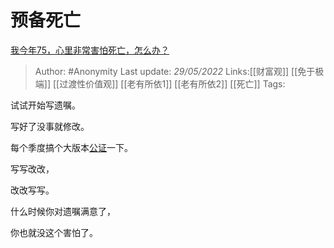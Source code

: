 # 预备死亡
[我今年75，心里非常害怕死亡，怎么办？](https://www.zhihu.com/question/532437441/answer/2499291627)

> Author: #Anonymity
> Last update: *29/05/2022*
> Links:[[财富观]] [[免于极端]] [[过渡性价值观]] [[老有所依1]] [[老有所依2]] [[死亡]]
> Tags:

试试开始写遗嘱。

写好了没事就修改。

每个季度搞个大版本[公证](https://www.zhihu.com/search?q=%E5%85%AC%E8%AF%81&search_source=Entity&hybrid_search_source=Entity&hybrid_search_extra=%7B%22sourceType%22%3A%22answer%22%2C%22sourceId%22%3A2499291627%7D)一下。

写写改改，

改改写写。

什么时候你对遗嘱满意了，

你也就没这个害怕了。
